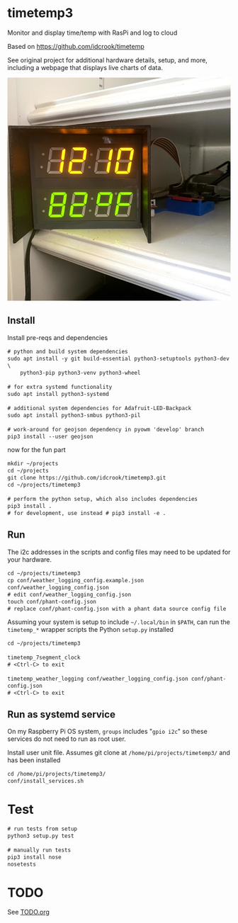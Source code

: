 timetemp3
=========

Monitor and display time/temp with RasPi and log to cloud


Based on https://github.com/idcrook/timetemp 

See original project for additional hardware details, setup, and more, including a webpage that displays live charts of data.

![Photo of two LED displays with time and temperature](dual_led_operating.jpg)

Install
-------

Install pre-reqs and dependencies

```shell
# python and build system dependencies
sudo apt install -y git build-essential python3-setuptools python3-dev \
    python3-pip python3-venv python3-wheel

# for extra systemd functionality
sudo apt install python3-systemd

# additional system dependencies for Adafruit-LED-Backpack
sudo apt install python3-smbus python3-pil

# work-around for geojson dependency in pyowm 'develop' branch
pip3 install --user geojson
```

now for the fun part

```shell
mkdir ~/projects
cd ~/projects
git clone https://github.com/idcrook/timetemp3.git
cd ~/projects/timetemp3

# perform the python setup, which also includes dependencies
pip3 install .
# for development, use instead # pip3 install -e .
```

Run
---

The i2c addresses in the scripts and config files may need to be updated for your hardware.

```shell
cd ~/projects/timetemp3
cp conf/weather_logging_config.example.json conf/weather_logging_config.json
# edit conf/weather_logging_config.json
touch conf/phant-config.json
# replace conf/phant-config.json with a phant data source config file
```

Assuming your system is setup to include `~/.local/bin` in `$PATH`, can run the `timetemp_*` wrapper scripts the Python `setup.py` installed

```shell
cd ~/projects/timetemp3

timetemp_7segment_clock
# <Ctrl-C> to exit

timetemp_weather_logging conf/weather_logging_config.json conf/phant-config.json
# <Ctrl-C> to exit
```

Run as systemd service
----------------------

On my Raspberry Pi OS system, `groups` includes "`gpio i2c`" so these services do not need to run as root user.

Install user unit file. Assumes git clone at `/home/pi/projects/timetemp3/` and has been installed

```shell
cd /home/pi/projects/timetemp3/
conf/install_services.sh
```


Test
====

```shell
# run tests from setup
python3 setup.py test

# manually run tests
pip3 install nose
nosetests
```

TODO
====

See [TODO.org](TODO.org)
